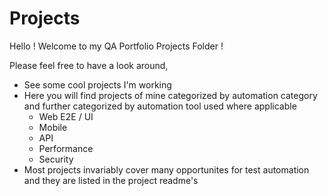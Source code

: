 # Projects

Hello ! Welcome to my QA Portfolio Projects Folder !

Please feel free to have a look around,

- See some cool projects I'm working
- Here you will find projects of mine categorized by automation category and further categorized by automation tool used where applicable
    - Web E2E / UI
    - Mobile
    - API
    - Performance
    - Security
- Most projects invariably cover many opportunites for test automation and they are listed in the project readme's